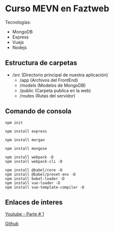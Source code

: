 # Curso MEVN en Faztweb

Tecnologías:

- MongoDB
- Express
- Vuejs
- Nodejs

## Estructura de carpetas

- /src (Directorio principal de nuestra aplicación)
  - /app (Archivos del FrontEnd)
  - /models (Modelos de MongoDB)
  - /public (Carpeta publica en la web)
  - /routes (Rutas del servidor)

## Comando de consola

~~~~ batch
npm init
~~~~

~~~~ batch
npm install express
~~~~

~~~~ batch
npm install morgan
~~~~

~~~~ batch
npm install mongose
~~~~

~~~~ batch
npm install webpack -D
npm install webpack-cli -D
~~~~

~~~~ batch
npm install @babel/core -D
npm install @babel/preset-env -D
npm install babel-loader -D
npm install vue-loader -D
npm install vue-template-compiler -D
~~~~

## Enlaces de interes

[Youtube - Parte # 1](https://www.youtube.com/watch?v=ARIzrNwA5HQ&t=471s)
  
[Github](https://github.com/FaztWeb/mevn-crud-tasks)

